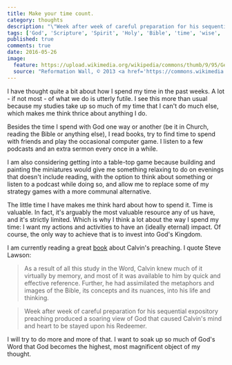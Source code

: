 ```yaml
---
title: Make your time count.
category: thoughts
description: "\"Week after week of careful preparation for his sequential expository preaching produced a soaring view of God that caused Calvin's mind and heart to be stayed upon his Redeemer.\""
tags: ['God', 'Scripture', 'Spirit', 'Holy', 'Bible', 'time', 'wise', 'steward']
published: true
comments: true
date: 2016-05-26
image:
  feature: https://upload.wikimedia.org/wikipedia/commons/thumb/9/95/Genf_15_Calvin_Knox.JPG/1280px-Genf_15_Calvin_Knox.JPG
  source: "Reformation Wall, © 2013 <a href='https://commons.wikimedia.org/wiki/File:Genf_15_Calvin_Knox.JPG'>Traumrune</a> (CC-BY 3.0)"
---
```


I have thought quite a bit about how I spend my time in the past weeks. A lot - if not most - of what we do is utterly futile. I see this more than usual because my studies take up so much of my time that I can't do much else, which makes me think thrice about anything I do.

Besides the time I spend with God one way or another (be it in Church, reading the Bible or anything else), I read books, try to find time to spend with friends and play the occasional computer game. I listen to a few podcasts and an extra sermon every once in a while.

I am also considering getting into a table-top game because building and painting the miniatures would give me something relaxing to do on evenings that doesn't include reading, with the option to think about something or listen to a podcast while doing so, and allow me to replace some of my strategy games with a more communal alternative.

The little time I have makes me think hard about how to spend it.
Time is valuable. In fact, it's arguably the most valuable resource any of us have, and it's strictly limited. Which is why I think a lot about the way I spend my time: I want my actions and activities to have an (ideally eternal) impact. Of course, the only way to achieve that is to invest into God's Kingdom.

I am currently reading a great [book][calvin] about Calvin's preaching. I quote Steve Lawson:

>As a result of all this study in the Word, Calvin knew much of it virtually by memory, and most of it was available to him by quick and effective reference. Further, he had assimilated the metaphors and images of the Bible, its concepts and its nuances, into his life and thinking.

>Week after week of careful preparation for his sequential expository preaching produced a soaring view of God that caused Calvin's mind and heart to be stayed upon his Redeemer.

I will try to do more and more of that. I want to soak up so much of God's Word that God becomes the highest, most magnificent object of my thought.

[calvin]: https://www.goodreads.com/book/show/2640166-the-expository-genius-of-john-calvin
